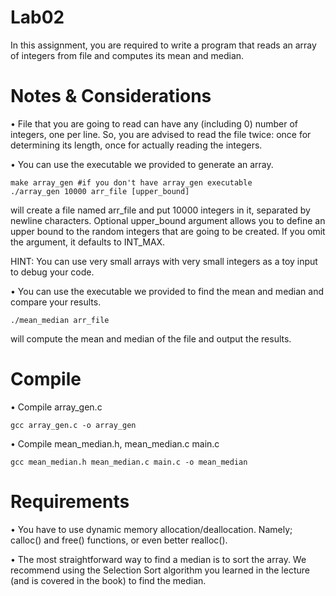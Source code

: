 # Lab02

In this assignment, you are required to write a program that reads an array of
integers from file and computes its mean and median.

# Notes & Considerations

• File that you are going to read can have any (including 0) number of integers, one per line. So,
you are advised to read the file twice: once for determining its length, once for
actually reading the integers.

• You can use the executable we provided to generate an array.

```
make array_gen #if you don't have array_gen executable
./array_gen 10000 arr_file [upper_bound]
```

will create a file named arr_file and put 10000 integers in it, separated by newline
characters. Optional upper_bound argument allows you to define an upper bound to the
random integers that are going to be created. If you omit the argument, it defaults to
INT_MAX. 

HINT: You can use very small arrays with very small integers as a toy input
to debug your code.

• You can use the executable we provided to find the mean and median and
compare your results.

```
./mean_median arr_file
```

will compute the mean and median of the file and output the results.

# Compile
• Compile array_gen.c

```
gcc array_gen.c -o array_gen
```
• Compile mean_median.h, mean_median.c main.c

```
gcc mean_median.h mean_median.c main.c -o mean_median
```

# Requirements
• You have to use dynamic memory allocation/deallocation. Namely; calloc() and
free() functions, or even better realloc().

• The most straightforward way to find a median is to sort the array. We recommend using the Selection Sort algorithm you learned in the lecture (and is covered in the book) to find the median.
